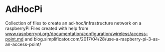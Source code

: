 # AdHocPi
Collection of files to create an ad-hoc/infrastructure network on a raspberryPi
Files created with help from www.raspberrypi.org/documentation/configuration/wireless/access-point.md
and blog.simplificator.com/2017/04/28/use-a-raspberry-pi-3-as-an-access-point/
